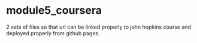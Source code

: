 # module5_coursera
2 sets of files so that url can be linked properly to john hopkins course and deployed properly from github pages.
